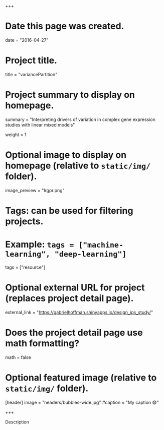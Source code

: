 +++
# Date this page was created.
date = "2016-04-27"

# Project title.
title = "variancePartition"

# Project summary to display on homepage.
summary = "Interpreting drivers of variation in complex gene expression studies with linear mixed models"

weight = 1

# Optional image to display on homepage (relative to `static/img/` folder).
image_preview = "lrgpr.png"

# Tags: can be used for filtering projects.
# Example: `tags = ["machine-learning", "deep-learning"]`
tags = ["resource"]

# Optional external URL for project (replaces project detail page).
external_link = "https://gabrielhoffman.shinyapps.io/design_ips_study/"

# Does the project detail page use math formatting?
math = false

# Optional featured image (relative to `static/img/` folder).
[header]
image = "headers/bubbles-wide.jpg"
#caption = "My caption :smile:"

+++

Description
